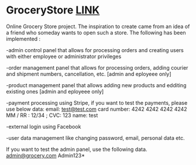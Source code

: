 # GroceryStore <a href="mysite.com">LINK</a>

Online Grocery Store project. The inspiration to create came from an idea of a friend who someday wants to open such a store. The following has been implemented :

-admin control panel that allows for processing orders and creating users with either employee or administrator privileges

-order management panel that allows for processing orders, adding courier and shipment numbers, cancellation, etc. [admin and eployeee only]

-product management panel that allows adding new products and edditing existing ones [admin and eployeee only]

-payment processing using Stripe, if you want to test the payments, please use below data:
email: test@test.com
card number:  4242 4242 4242 4242
MM / RR : 12/34 ; CVC: 123
name: test

-external login using Facebook

-user data management like changing password, email, personal data etc. 

If you want to test the admin panel, use the following data.
admin@grocery.com
Admin123*






